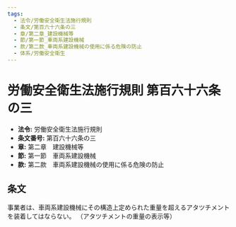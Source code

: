 ```yaml
---
tags:
  - 法令/労働安全衛生法施行規則
  - 条文/第百六十六条の三
  - 章/第二章_建設機械等
  - 節/第一節_車両系建設機械
  - 款/第二款_車両系建設機械の使用に係る危険の防止
  - 体系/労働安全衛生
---
```

# 労働安全衛生法施行規則 第百六十六条の三

- **法令:** 労働安全衛生法施行規則
- **条文番号:** 第百六十六条の三
- **章:** 第二章　建設機械等
- **節:** 第一節　車両系建設機械
- **款:** 第二款　車両系建設機械の使用に係る危険の防止

## 条文
事業者は、車両系建設機械にその構造上定められた重量を超えるアタツチメントを装着してはならない。
（アタツチメントの重量の表示等）

